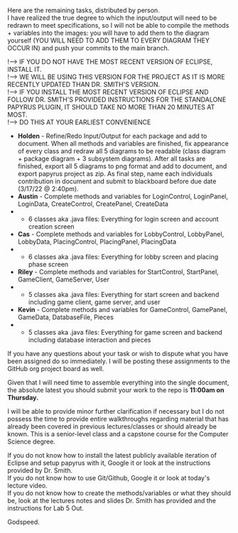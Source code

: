 Here are the remaining tasks, distributed by person. <br>I have realized the true degree to which the input/output will need to be redrawn to meet specifications, so I will not be able to compile the methods + variables into the images: you will have to add them to the diagram yourself (YOU WILL NEED TO ADD THEM TO EVERY DIAGRAM THEY OCCUR IN) and push your commits to the main branch.

!--> IF YOU DO NOT HAVE THE MOST RECENT VERSION OF ECLIPSE, INSTALL IT. <br>!--> WE WILL BE USING THIS VERSION FOR THE PROJECT AS IT IS MORE RECENTLY UPDATED THAN DR. SMITH'S VERSION. <br>!--> IF YOU INSTALL THE MOST RECENT VERSION OF ECLIPSE AND FOLLOW DR. SMITH'S PROVIDED INSTRUCTIONS FOR THE STANDALONE PAPYRUS PLUGIN, IT SHOULD TAKE NO MORE THAN 20 MINUTES AT MOST. <br>!--> DO THIS AT YOUR EARLIEST CONVENIENCE

* **Holden** - Refine/Redo Input/Output for each package and add to document. When all methods and variables are finished, fix appearance of every class and redraw all 5 diagrams to be readable (class diagram + package diagram + 3 subsystem diagrams). After all tasks are finished, export all 5 diagrams to png format and add to document, and export papyrus project as zip. As final step, name each individuals contribution in document and submit to blackboard before due date (3/17/22 @ 2:40pm).
* **Austin** - Complete methods and variables for LoginControl, LoginPanel, LoginData, CreateControl, CreatePanel, CreateData     
* - 6 classes aka .java files: Everything for login screen and account creation screen
* **Cas**    - Complete methods and variables for LobbyControl, LobbyPanel, LobbyData, PlacingControl, PlacingPanel, PlacingData 
* - 6 classes aka .java files: Everything for lobby screen and placing phase screen
* **Riley**  - Complete methods and variables for StartControl, StartPanel, GameClient, GameServer, User                        
* - 5 classes aka .java files: Everything for start screen and backend including game client, game server, and user
* **Kevin**  - Complete methods and variables for GameControl, GamePanel, GameData, DatabaseFile, Pieces                         
* - 5 classes aka .java files: Everything for game screen and backend including database interaction and pieces

If you have any questions about your task or wish to dispute what you have been assigned do so immediately. I will be posting these assignments to the GitHub org project board as well.

Given that I will need time to assemble everything into the single document, the absolute latest you should submit your work to the repo is **11:00am on Thursday.**

I will be able to provide minor further clarification if necessary but I do not possess the time to provide entire walkthroughs regarding material that has already been covered in previous lectures/classes or should already be known. This is a senior-level class and a capstone course for the Computer Science degree.

If you do not know how to install the latest publicly available iteration of Eclipse and setup papyrus with it, Google it or look at the instructions provided by Dr. Smith.
<br>If you do not know how to use Git/Github, Google it or look at today's lecture video.
<br>If you do not know how to create the methods/variables or what they should be, look at the lectures notes and slides Dr. Smith has provided and the instructions for Lab 5 Out.

Godspeed.
